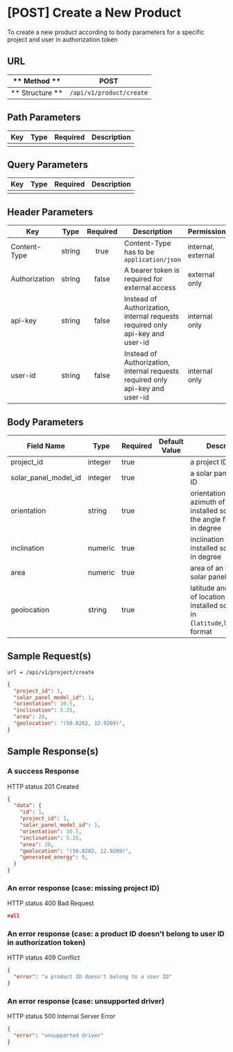 # [POST] Create a New Product

To create a new product according to body parameters for a specific project and user in authorization token

## URL

| ** Method **    | POST                       | 
| --------------- | -------------------------- | 
| ** Structure ** | `/api/v1/product/create`   |


## Path Parameters

| Key       | Type      | Required     | Description                     |
| --------- | :-------: | :----------: | ------------------------------- |
|           |           |              |                                 |


## Query Parameters

| Key                | Type      | Required  | Description                   |
| ------------------ | :-------: | :-------: | ----------------------------- |
|                    |           |           |                               |


## Header Parameters

| Key                 | Type       | Required  | Description                                                                   | Permission         |
| ------------------- | :--------: | :-------: | ----------------------------------------------------------------------------- | ------------------ |
| Content-Type        | string     | true      | Content-Type has to be `application/json`                                     | internal, external |
| Authorization       | string     | false     | A bearer token is required for external access                                | external only      |
| api-key             | string     | false     | Instead of Authorization, internal requests required only api-key and user-id | internal only      |
| user-id             | string     | false     | Instead of Authorization, internal requests required only api-key and user-id | internal only      |


## Body Parameters

| Field Name           | Type     | Required | Default Value   |  Description                                                                       |
| -------------------- | -------- | -------- | --------------- | ---------------------------------------------------------------------------------- |
| project_id           | integer  | true     |                 | a project ID                                                                       |
| solar_panel_model_id | integer  | true     |                 | a solar panel model ID                                                             |
| orientation          | string   | true     |                 | orientation or azimuth of an installed solar panel, the angle from North in degree |
| inclination          | numeric  | true     |                 | inclination or tilt of an installed solar panel in degree                          |
| area                 | numeric  | true     |                 | area of an installed solar panel                                                   |
| geolocation          | string   | true     |                 | latitude and longitude of location of an installed solar panel in (`latitude`,`longtitude`) format |


## Sample Request(s) 
```
url = /api/v1/project/create
```
```json
{
  "project_id": 1,
  "solar_panel_model_id": 1,
  "orientation": 10.5,
  "inclination": 5.25,
  "area": 20,
  "geolocation": "(50.8282, 12.9209)",
}
```

## Sample Response(s)
### A success Response
HTTP status 201 Created
```json
{
  "data": {
    "id": 1,
    "project_id": 1,
    "solar_panel_model_id": 1,
    "orientation": 10.5,
    "inclination": 5.25,
    "area": 20,
    "geolocation": "(50.8282, 12.9209)",
    "generated_energy": 0,
  }
}
```

### An error response (case: missing project ID)
HTTP status 400 Bad Request
```json
null
```

### An error response (case: a product ID doesn't belong to user ID in authorization token)
HTTP status 409 Conflict
```json
{
  "error": "a product ID doesn't belong to a user ID"
}
```

### An error response (case: unsupported driver)
HTTP status 500 Internal Server Error
```json
{
  "error": "unsupported driver"
}
```
